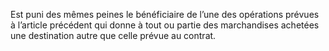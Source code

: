 Est puni des mêmes peines le bénéficiaire de l’une des opérations prévues à l’article précédent qui donne à tout ou partie des marchandises achetées une destination autre que celle prévue au contrat.